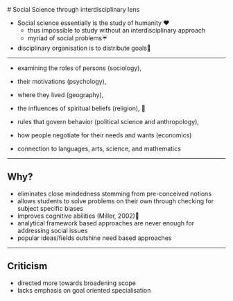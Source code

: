 
<script src="three.r134.min.js"></script>
<script src="vanta.rings.min.js"></script>
<script>
VANTA.RINGS({
  el: "#main",
  mouseControls: true,
  touchControls: true,
  gyroControls: false,
  minHeight: 200.00,
  minWidth: 200.00,
  scale: 1.00,
  scaleMobile: 1.00,
  backgroundColor: 0x84bcef,
  color: 0xa7ac6c
})
</script>




<div id="main">
# Social Science through interdisciplinary lens
</div>

- Social science essentially is the study of humanity ❤️
    - thus impossible to study without an interdisciplinary approach
    - myriad of social problems☔
- disciplinary organisation is to distribute goals🧐

------

- examining the roles of persons (sociology), 
- their motivations (psychology), 
- where they lived (geography), 
- the influences of spiritual beliefs (religion), 🕌
- rules that govern behavior (political science and anthropology),
- how people negotiate for their needs and wants (economics)

- connection to languages, arts, science, and mathematics

-----

## Why?
- eliminates close mindedness stemming from pre-conceived notions
- allows students to solve problems on their own through checking for subject specific biases
- improves cognitive abilities (Miller, 2002)🧠
- analytical framework based approaches are never enough for addressing social issues
- popular ideas/fields outshine need based approaches

-----

## Criticism
- directed more towards broadening scope 
- lacks emphasis on goal oriented specialisation
